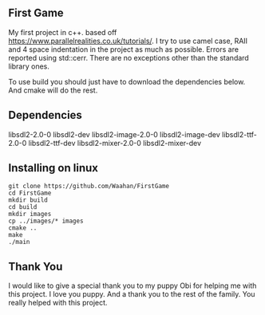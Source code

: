 First Game
----------

My first project in c++. based off https://www.parallelrealities.co.uk/tutorials/. I try to use camel case, RAII and 4 space indentation in the project as much as possible.
Errors are reported using std::cerr. There are no exceptions other than the standard library ones. 

To use build you should just have to download the dependencies below. And cmake will do the rest.

Dependencies
------------

libsdl2-2.0-0
libsdl2-dev
libsdl2-image-2.0-0
libsdl2-image-dev
libsdl2-ttf-2.0-0
libsdl2-ttf-dev
libsdl2-mixer-2.0-0
libsdl2-mixer-dev

Installing on linux
-------------------

    git clone https://github.com/Waahan/FirstGame
    cd FirstGame
    mkdir build
    cd build
    mkdir images
    cp ../images/* images
    cmake ..
    make
    ./main

Thank You
---------

I would like to give a special thank you to my puppy Obi for helping me with this project. I love you puppy. And a thank you to the rest of the family. You really helped with this project.
